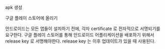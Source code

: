 apk 생성

구글 플레이 스토어에 올리기

안드로이드는 모든 앱들이 설치하기 전에, 각자 certificate 로 전자적으로 서명되기를 요구한다.
구글 플레이 스토어를 통해 안드로이드 어플리케이션을 배포하기 위해서 release key 로 서명해야한다. 
release key 는 이후 업데이트가 있을 때 사용된다.

<!--stackedit_data:
eyJoaXN0b3J5IjpbLTE3MjQxMzg1ODMsLTEzMDExMjczMjddfQ
==
-->